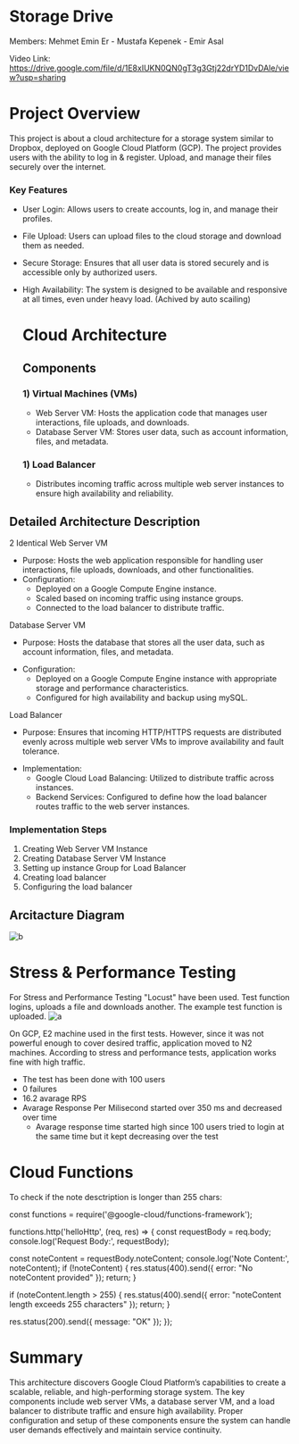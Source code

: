 # Storage Drive

Members: Mehmet Emin Er - Mustafa Kepenek - Emir Asal

Video Link: https://drive.google.com/file/d/1E8xIUKN0QN0gT3g3Gtj22drYD1DvDAle/view?usp=sharing


# Project Overview 

This project is about a cloud architecture for a storage system similar to Dropbox, deployed on Google Cloud Platform (GCP). The project provides users with the ability to log in & register. Upload, and manage their files securely over the internet.

### Key Features
- User Login: Allows users to create accounts, log in, and manage their profiles.
* File Upload: Users can upload files to the cloud storage and download them as needed.
* Secure Storage: Ensures that all user data is stored securely and is accessible only by authorized users.
* High Availability: The system is designed to be available and responsive at all times, even under heavy load. (Achived by auto scailing)

  # Cloud Architecture

  ## Components

  ### 1) Virtual Machines (VMs)
  - Web Server VM: Hosts the application code that manages user interactions, file uploads, and downloads.
  * Database Server VM: Stores user data, such as account information, files, and metadata.
  ### 1) Load Balancer
  + Distributes incoming traffic across multiple web server instances to ensure high availability and reliability.

## Detailed Architecture Description
2 Identical Web Server VM
* Purpose: Hosts the web application responsible for handling user interactions, file uploads, downloads, and other functionalities. 
* Configuration:
     - Deployed on a Google Compute Engine instance.
     - Scaled based on incoming traffic using instance groups.
     - Connected to the load balancer to distribute traffic.

Database Server VM
+ Purpose: Hosts the database that stores all the user data, such as account information, files, and metadata.
* Configuration:
     - Deployed on a Google Compute Engine instance with appropriate storage and performance characteristics.
     - Configured for high availability and backup using mySQL.

Load Balancer
+ Purpose: Ensures that incoming HTTP/HTTPS requests are distributed evenly across multiple web server VMs to improve availability and fault tolerance.
* Implementation:
     - Google Cloud Load Balancing: Utilized to distribute traffic across instances.
     - Backend Services: Configured to define how the load balancer routes traffic to the web server instances.

### Implementation Steps
1) Creating Web Server VM Instance
2) Creating Database Server VM Instance
3) Setting up instance Group for Load Balancer
4) Creating load balancer
5) Configuring the load balancer

## Arcitacture Diagram
![b](https://github.com/emirasal/CS-436-Project/assets/127860430/1827305c-6a07-4536-91a0-94eb474f10bd)


# Stress & Performance Testing
For Stress and Performance Testing "Locust" have been used. Test function logins, uploads a file and downloads another. The example test function is uploaded.
![a](https://github.com/emirasal/CS-436-Project/assets/127860430/7c9eec35-04e0-4c43-b820-6d99db608b89)

On GCP, E2 machine used in the first tests. However, since it was not powerful enough to cover desired traffic, application moved to N2 machines. According to stress and performance tests, application works fine with high traffic. 

* The test has been done with 100 users
* 0 failures
* 16.2 avarage RPS
* Avarage Response Per Milisecond started over 350 ms and decreased over time
    * Avarage response time started high since 100 users tried to login at the same time but it kept decreasing over the test

# Cloud Functions
To check if the note desctription is longer than 255 chars:

const functions = require('@google-cloud/functions-framework');

functions.http('helloHttp', (req, res) => {
  const requestBody = req.body;
  console.log('Request Body:', requestBody);
  
  const noteContent = requestBody.noteContent;
  console.log('Note Content:', noteContent);
  if (!noteContent) {
    res.status(400).send({ error: "No noteContent provided" });
    return;
  }

  if (noteContent.length > 255) {
    res.status(400).send({ error: "noteContent length exceeds 255 characters" });
    return;
  }

  res.status(200).send({ message: "OK" });
});



# Summary
This architecture discovers Google Cloud Platform’s capabilities to create a scalable, reliable, and high-performing storage system. The key components include web server VMs, a database server VM, and a load balancer to distribute traffic and ensure high availability. Proper configuration and setup of these components ensure the system can handle user demands effectively and maintain service continuity.
